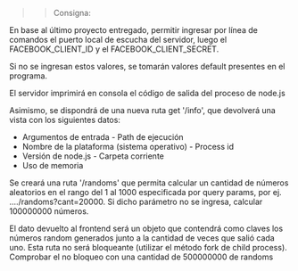 >> Consigna:

En base al último proyecto entregado, permitir ingresar por línea de comandos el puerto local de escucha del servidor, luego el FACEBOOK_CLIENT_ID y el FACEBOOK_CLIENT_SECRET.

Si no se ingresan estos valores, se tomarán valores default presentes en el programa.

El servidor imprimirá en consola el código de salida del proceso de node.js

Asimismo, se dispondrá de una nueva ruta get '/info', que devolverá una vista con los siguientes datos:
- Argumentos de entrada                                       - Path de ejecución
- Nombre de la plataforma (sistema operativo)                  - Process id
- Versión de node.js                                           - Carpeta corriente
- Uso de memoria

Se creará una ruta '/randoms' que permita calcular un cantidad de números aleatorios en el rango del 1 al 1000 especificada por query params, por ej. ..../randoms?cant=20000. Si dicho parámetro no se ingresa, calcular 100000000 números.

El dato devuelto al frontend será un objeto que contendrá como claves los números random generados junto a la cantidad de veces que salió cada uno. Esta ruta no será bloqueante (utilizar el método fork de child process). Comprobar el no bloqueo con una cantidad de 500000000 de randoms